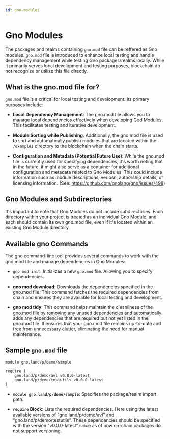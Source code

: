 ```yaml
---
id: gno-modules
---
```


# Gno Modules

The packages and realms containing `gno.mod` file can be reffered as Gno modules. `gno.mod` file is introduced to enhance local testing and handle dependency management while testing Gno packages/realms locally. While it primarily serves local development and testing purposes, blockchain do not recognize or utilize this file directly.

## What is the gno.mod file for?

`gno.mod` file is a critical for local testing and development. Its primary purposes include:

- **Local Dependency Management**: The gno.mod file allows you to manage local dependencies effectively when developing God Modules. This facilitates testing and iterative development.

- **Module Sorting while Publishing**: Additionally, the gno.mod file is used to sort and automatically publish modules that are located within the `/examples` directory to the blockchain when the chain starts.

- **Configuration and Metadata (Potential Future Use)**: While the gno.mod file is currently used for specifying dependencies, it's worth noting that in the future, it might also serve as a container for additional configuration and metadata related to Gno Modules. This could include information such as module descriptions, veriosn, authorship details, or licensing information. (See: https://github.com/gnolang/gno/issues/498)

## Gno Modules and Subdirectories

It's important to note that Gno Modules do not include subdirectories. Each directory within your project is treated as an individual Gno Module, and each should contain its own gno.mod file, even if it's located within an existing Gno Module directory.

## Available gno Commands

The gno command-line tool provides several commands to work with the gno.mod file and manage dependencies in Gno Modules:

- `gno mod init`: Initializes a new `gno.mod` file. Allowing you to specify dependencies.

- **gno mod download**: Downloads the dependencies specified in the gno.mod file. This command fetches the required dependencies from chain and ensures they are available for local testing and development.

- **gno mod tidy**: This command helps maintain the cleanliness of the gno.mod file by removing any unused dependencies and automatically adds any dependencies that are required but not yet listed in the gno.mod file. It ensures that your gno.mod file remains up-to-date and free from unnecessary clutter, eliminating the need for manual maintenance.

## Sample `gno.mod` file

```
module gno.land/p/demo/sample

require (
    gno.land/p/demo/avl v0.0.0-latest
    gno.land/p/demo/testutils v0.0.0-latest
)

```

- **`module gno.land/p/demo/sample`**: Specifies the package/realm import path.

- **`require` Block**: Lists the required dependencies. Here using the latest available versions of "gno.land/p/demo/avl" and "gno.land/p/demo/testutils". These dependencies should be specified with the version "v0.0.0-latest" since as of now on-chain packages do not support versioning.
